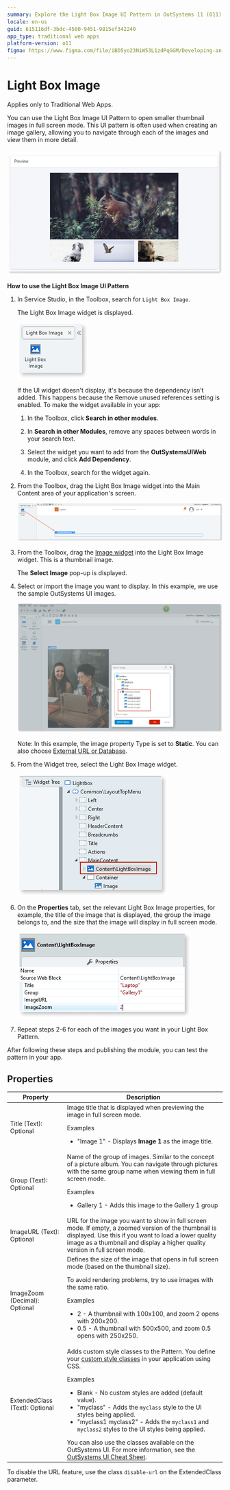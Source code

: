 ```yaml
---
summary: Explore the Light Box Image UI Pattern in OutSystems 11 (O11) for enhancing image galleries in Traditional Web Apps.
locale: en-us
guid: 615116df-3bdc-4500-9451-9815ef342240
app_type: traditional web apps
platform-version: o11
figma: https://www.figma.com/file/iBD5yo23NiW53L1zdPqGGM/Developing-an-Application?type=design&node-id=222%3A94&mode=design&t=ANpsYvOCthr9AWot-1
---
```


# Light Box Image

<div class="info" markdown="1">

Applies only to Traditional Web Apps.

</div>

You can use the Light Box Image UI Pattern to open smaller thumbnail images in full screen mode. This UI pattern is often used when creating an image gallery, allowing you to navigate through each of the images and view them in more detail.  

![Example of Light Box Image UI Pattern in Service Studio](images/lightboximage-15-ss.png "Light Box Image UI Pattern Example")

**How to use the Light Box Image UI Pattern**

1. In Service Studio, in the Toolbox, search for `Light Box Image`.

    The Light Box Image widget is displayed.

    ![Light Box Image widget displayed in the Service Studio toolbox](images/lightboximage-12-ss.png "Light Box Image Widget in Toolbox")

    If the UI widget doesn't display, it's because the dependency isn't added. This happens because the Remove unused references setting is enabled. To make the widget available in your app:

    1. In the Toolbox, click **Search in other modules**.

    1. In **Search in other Modules**, remove any spaces between words in your search text.
    
    1. Select the widget you want to add from the **OutSystemsUIWeb** module, and click **Add Dependency**. 
    
    1. In the Toolbox, search for the widget again.

1. From the Toolbox, drag the Light Box Image widget into the Main Content area of your application's screen.

    ![Dragging the Light Box Image widget into the Main Content area in Service Studio](images/lightboximage-13-ss.png "Dragging Light Box Image Widget")

1. From the Toolbox, drag the [Image widget](<../../../../../ref/lang/auto/class-image-widget.md>) into the Light Box Image widget. This is a thumbnail image.

    The **Select Image** pop-up is displayed.

1. Select or import the image you want to display. In this example, we use the sample OutSystems UI images.

    ![Select Image pop-up in Service Studio for choosing an image for the Light Box Image widget](images/lightboximage-9-ss.png "Selecting an Image for Light Box")

    Note: In this example, the image property Type is set to **Static**. You can also choose [External URL or Database](../../../../../building-apps/ui/image/display-image.md).

1. From the Widget tree, select the Light Box Image widget.

    ![Light Box Image widget selected in the widget tree with properties displayed](images/lightboximage-14-ss.png "Light Box Image Widget Properties")

1. On the **Properties** tab, set the relevant Light Box Image properties, for example, the title of the image that is displayed, the group the image belongs to, and the size that the image will display in full screen mode.

     ![Properties tab in Service Studio for setting Light Box Image widget properties](images/lightboximage-10-ss.png "Setting Light Box Image Properties")

1. Repeat steps 2-6 for each of the images you want in your Light Box Pattern.

After following these steps and publishing the module, you can test the pattern in your app.

## Properties

| Property | Description |
|---|---|
| Title (Text): Optional | Image title that is displayed when previewing the image in full screen mode. <p>Examples<ul><li>"Image 1" - Displays **Image 1** as the image title. </li></ul></p> |
| Group (Text): Optional | Name of the group of images. Similar to the concept of a picture album. You can navigate through pictures with the same group name when viewing them in full screen mode.<p>Examples<ul><li>Gallery 1 - Adds this image to the Gallery 1 group</li></ul></p> |
| ImageURL (Text): Optional | URL for the image you want to show in full screen mode. If empty, a zoomed version of the thumbnail is displayed. Use this if you want to load a lower quality image as a thumbnail and display a higher quality version in full screen mode. |
| ImageZoom (Decimal): Optional | Defines the size of the image that opens in full screen mode (based on the thumbnail size).<p>To avoid rendering problems, try to use images with the same ratio.<p>Examples</p><ul><li>2 - A thumbnail with 100x100, and zoom 2 opens with 200x200.</li><li> 0.5 - A thumbnail with 500x500, and zoom 0.5 opens with 250x250.</li></ul></p> |
| ExtendedClass (Text): Optional | Adds custom style classes to the Pattern. You define your [custom style classes](../../../look-feel/css.md) in your application using CSS. <p>Examples <ul><li>Blank - No custom styles are added (default value).</li><li>"myclass" - Adds the ``myclass`` style to the UI styles being applied.</li><li>"myclass1 myclass2" - Adds the ``myclass1`` and ``myclass2`` styles to the UI styles being applied.</li></ul></p>You can also use the classes available on the OutSystems UI. For more information, see the [OutSystems UI Cheat Sheet](https://outsystemsui.outsystems.com/OutSystemsUIWebsite/CheatSheet). |

<div class="info" markdown="1">

To disable the URL feature, use the class ``disable-url`` on the ExtendedClass parameter.

</div>
